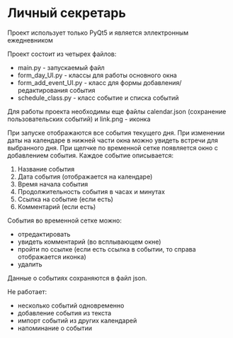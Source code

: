 # Личный секретарь
Проект использует только PyQt5 и является эллектронным ежедневником

Проект состоит из четырех файлов:
+ main.py - запускаемый файл
+ form_day_UI.py - классы для работы основного окна
+ form_add_event_UI.py - класс для формы добавления/редактирования события
+ schedule_class.py - класс событие и списка событий

Для работы проекта необходимы еще файлы calendar.json (сохранение пользовательских событий) и link.png - иконка
 
При запуске отображаются все события текущего дня. При изменении даты на календаре в нижней части окна можно увидеть встречи для выбранного дня.
При щелчке по временной сетке появляется окно с добавлением события.
Каждое событие описывается: 
1. Название события
2. Дата события (отображается на календаре)
3. Время начала события
4. Продолжительность события в часах и минутах
5. Ссылка на событие (если есть)
6. Комментарий (если есть)

События во временной сетке можно:
- отредактировать
- увидеть комментарий (во всплывающем окне)
- пройти по ссылке (если есть ссылка в событии, то справа отображается иконка)
- удалить

Данные о событиях сохраняются в файл json.

Не работает:
+ несколько событий одновременно
+ добавление события из текста
+ импорт событий из других календарей
+ напоминание о событии 
